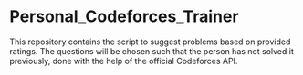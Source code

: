 # Personal_Codeforces_Trainer
This repository contains the script to suggest problems based on provided ratings. The questions will be chosen such that the person has not solved it previously, done with the help of the official Codeforces API.
